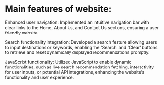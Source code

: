 # Main features of website:

Enhanced user navigation: Implemented an intuitive navigation bar with clear links to the Home, About Us, and Contact Us sections, ensuring a user friendly website.

Search functionality integration: Developed a search feature allowing users to input destinations or keywords, enabling the 'Search' and 'Clear' buttons to retrieve and reset dynamically displayed recommendations promptly.

JavaScript functionality: Utilized JavaScript to enable dynamic functionalities, such as live search recommendation fetching, interactivity for user inputs, or potential API integrations, enhancing the website's functionality and user experience.
